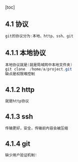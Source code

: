[toc]
## 4.1 协议
```java
git的协议分为:本地、http、ssh、git
````
## 4.1.1 本地协议
```java
本地协议就是(就是局域网中本地文件夹)
git clone  /home/a/project.git
缺点是权限难控制
```
## 4.1.2 http
```java
就是http协议
```
## 4.1.3 ssh
```java
传输更好，安全，传输前内容会被压缩
```
## 4.1.4 git
```java
缺少用户验证机制!
```